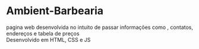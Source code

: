 # Ambient-Barbearia

pagina web desenvolvida no intuito de passar informações como , contatos, endereços e tabela de preços  
Desenvolvido em HTML, CSS e JS
